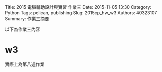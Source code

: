 Title: 2015 電腦輔助設計與實習 作業三
Date: 2015-11-05 13:30
Category: Python
Tags: pelican, publishing
Slug: 2015cp_hw_w3
Authors: 40323107
Summary: 作業三摘要

以下為作業三內容

 w3
============

實際上為第八週作業
